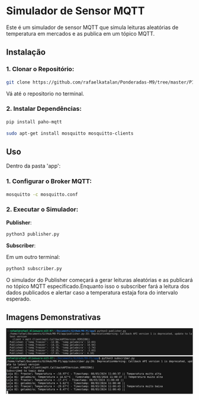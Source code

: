 # Simulador de Sensor MQTT

Este é um simulador de sensor MQTT que simula leituras aleatórias de temperatura em mercados e as publica em um tópico MQTT.

## Instalação

### 1. **Clonar o Repositório:**
   ```bash
   git clone https://github.com/rafaelkatalan/Ponderadas-M9/tree/master/P1
   ```
   Vá até o repositorio no terminal.

### 2. **Instalar Dependências:**

   ```bash
   pip install paho-mqtt
   ```
   ```bash
   sudo apt-get install mosquitto mosquitto-clients
   ```
   
## Uso

Dentro da pasta 'app':

### 1. **Configurar o Broker MQTT:**



   ```bash
   mosquitto -c mosquitto.conf
   ```

### 2. **Executar o Simulador:**

**Publisher**:

   ```bash
   python3 publisher.py
   ```
**Subscriber**:

Em um outro terminal:

   ```bash
   python3 subscriber.py
   ```

   O simulador do Publisher começará a gerar leituras aleatórias e as publicará no tópico MQTT especificado.Enquanto isso o subscriber fará a leitura dos dados publicados e alertar caso a temperatura estaja fora do intervalo esperado.

## Imagens Demonstrativas

![alt text](image.png)
![alt text](image-1.png)
